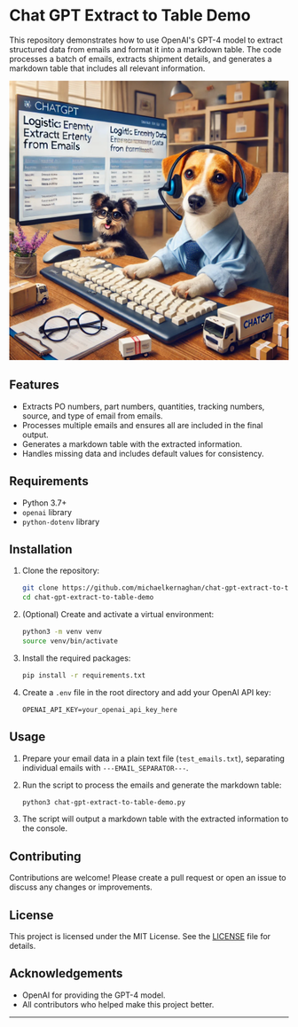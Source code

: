 # Chat GPT Extract to Table Demo

This repository demonstrates how to use OpenAI's GPT-4 model to extract structured data from emails and format it into a markdown table. The code processes a batch of emails, extracts shipment details, and generates a markdown table that includes all relevant information.

![Demo Screenshot](images/demo-screenshot.png)

## Features

- Extracts PO numbers, part numbers, quantities, tracking numbers, source, and type of email from emails.
- Processes multiple emails and ensures all are included in the final output.
- Generates a markdown table with the extracted information.
- Handles missing data and includes default values for consistency.

## Requirements

- Python 3.7+
- `openai` library
- `python-dotenv` library

## Installation

1. Clone the repository:
    ```sh
    git clone https://github.com/michaelkernaghan/chat-gpt-extract-to-table-demo.git
    cd chat-gpt-extract-to-table-demo
    ```

2. (Optional) Create and activate a virtual environment:
    ```sh
    python3 -m venv venv
    source venv/bin/activate
    ```

3. Install the required packages:
    ```sh
    pip install -r requirements.txt
    ```

4. Create a `.env` file in the root directory and add your OpenAI API key:
    ```
    OPENAI_API_KEY=your_openai_api_key_here
    ```

## Usage

1. Prepare your email data in a plain text file (`test_emails.txt`), separating individual emails with `---EMAIL_SEPARATOR---`.

2. Run the script to process the emails and generate the markdown table:
    ```sh
    python3 chat-gpt-extract-to-table-demo.py
    ```

3. The script will output a markdown table with the extracted information to the console.

## Contributing

Contributions are welcome! Please create a pull request or open an issue to discuss any changes or improvements.

## License

This project is licensed under the MIT License. See the [LICENSE](LICENSE) file for details.

## Acknowledgements

- OpenAI for providing the GPT-4 model.
- All contributors who helped make this project better.

---
